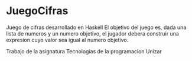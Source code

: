 # JuegoCifras
Juego de cifras desarrollado en Haskell
El objetivo del juego es, dada una lista de numeros y un numero objetivo, el jugador debera construir una expresion cuyo valor sea igual al numero objetivo.

Trabajo de la asignatura Tecnologias de la programacion Unizar
